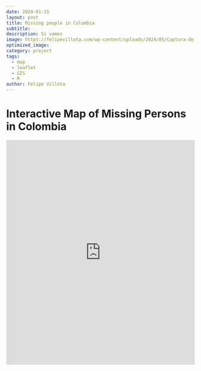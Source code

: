 ```yaml
---
date: 2024-01-15
layout: post
title: Missing people in Colombia 
subtitle: 
description: Sí vamos
image: https://felipevillota.com/wp-content/uploads/2024/05/Captura-de-pantalla-548.png
optimized_image: 
category: project
tags:
  - map
  - leaflet
  - GIS
  - R
author: Felipe Villota 
---
```


<html lang="en">
<head>
    <meta charset="UTF-8">
    <meta name="viewport" content="width=device-width, initial-scale=1.0">
    <title>Interactive Map</title>
</head>
<body>
    <h1>Interactive Map of Missing Persons in Colombia</h1>
    <iframe src="https://rpubs.com/FelipeVillota/map_missing_col" width="100%" height="600px" frameborder="0" scrolling="no"></iframe>
</body>
</html>